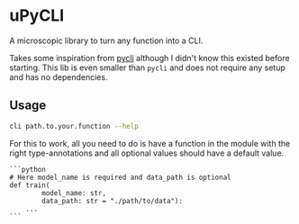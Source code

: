 # uPyCLI

A microscopic library to turn any function into a CLI.

Takes some inspiration from [pycli](https://github.com/garenchan/pycli) although I didn't know 
this existed before starting. This lib is even smaller than `pycli` and does not require any setup 
and has no dependencies.

## Usage

```bash
cli path.to.your.function --help
```

For this to work, all you need to do is have a function in the module with the right type-annotations
and all optional values should have a default value.

    ```python
    # Here model_name is required and data_path is optional
    def train(
            model_name: str, 
            data_path: str = "./path/to/data"):
        ...
    ```
